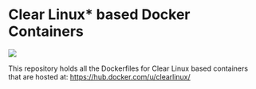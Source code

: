 Clear Linux* based Docker Containers
====================================
![](https://github.com/clearlinux/dockerfiles/workflows/CI/badge.svg)

This repository holds all the Dockerfiles for Clear Linux based containers that are hosted at:
https://hub.docker.com/u/clearlinux/
